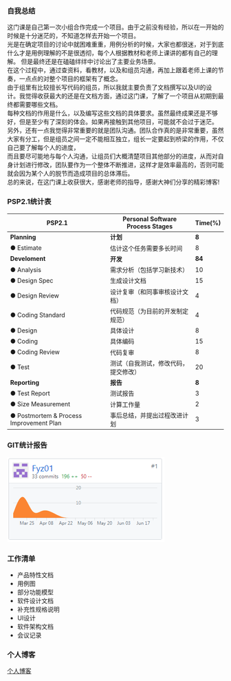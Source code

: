 ### 自我总结    
这门课是自己第一次小组合作完成一个项目。由于之前没有经验，所以在一开始的时候是十分迷茫的，不知道怎样去开始一个项目。    
光是在确定项目的讨论中就困难重重，用例分析的时候，大家也都很迷，对于到底什么才是用例理解的不是很透彻，每个人根据教材和老师上课讲的都有自己的理解。
但是最终还是在磕磕绊绊中讨论出了主要业务场景。    
在这个过程中，通过查资料，看教材，以及和组员沟通，再加上跟着老师上课的节奏，一点点的对整个项目的框架有了概念。    
由于组里有比较擅长写代码的组员，所以我就主要负责了文档撰写以及UI的设计。我觉得收获最大的还是在文档方面，通过这门课，了解了一个项目从初期到最终都需要哪些文档。    
每种文档的作用是什么，以及编写这些文档的具体要求。虽然最终成果还是不够好，但是至少有了深刻的体会。如果再接触到其他项目，可能就不会过于迷茫。    
另外，还有一点我觉得非常重要的就是团队沟通。团队合作真的是非常重要，虽然大家有分工，但是组员之间一定不能相互独立，组长一定要起到桥梁的作用，不仅自己要了解每个人的进度，    
而且要尽可能地与每个人沟通，让组员们大概清楚项目其他部分的进度，从而对自身计划进行修改，团队要作为一个整体不断推进，这样才是效率最高的，否则可能就会因为某个人的脱节而造成项目的总体滞后。    
总的来说，在这门课上收获很大，感谢老师的指导，感谢大神们分享的精彩博客!    

### PSP2.1统计表    
| PSP2.1          | Personal Software Process Stages | Time(%) |
|-----------------|----------------------------------|---------|
|**Planning**         | **计划**                              |    **8**    |
|● Estimate         |   估计这个任务需要多长时间             |  8      |
|**Develoment**       | **开发**                              |   **84**    |
|● Analysis         |   需求分析（包括学习新技术）            |  10      |
|● Design Spec      |   生成设计文档                        | 15      |
|● Design Review    |   设计复审（和同事审核设计文档）         |   4    |
|● Coding Standard  |   代码规范（为目前的开发制定规范）       |    4    |
|● Design           |   具体设计                           |    8    |
|● Coding           |   具体编码                           |    15   |
|● Coding Review    |   代码复审                           |    8    |
|● Test             |   测试（自我测试，修改代码，提交修改）    | 20      |
|**Reporting**        | **报告**                               |  **8**    |
|● Test Report      |   测试报告                           |    3    |
|● Size Measurement |   计算工作量                         | 2       |
|● Postmortem & Process Improvement Plan|   事后总结，并提出过程改进计划| 3|   

### GIT统计报告    
![GIT](git.png)

### 工作清单    
  - 产品特性文档    
  - 用例图    
  - 部分功能模型    
  - 软件设计文档    
  - 补充性规格说明    
  - UI设计    
  - 软件架构文档    
  - 会议记录    

### 个人博客    
[个人博客](https://blog.csdn.net/qq_40134052)

